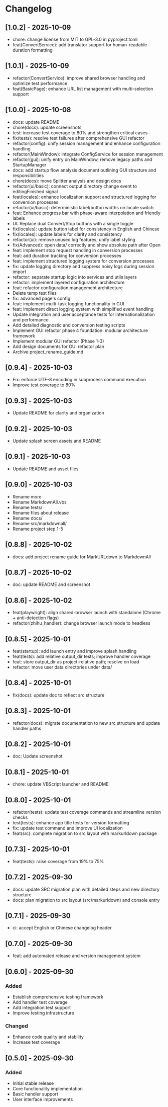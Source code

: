 # Changelog

## [1.0.2] - 2025-10-09

- chore: change license from MIT to GPL-3.0 in pyproject.toml
- feat(ConvertService): add translator support for human-readable duration formatting

## [1.0.1] - 2025-10-09

- refactor(ConvertService): improve shared browser handling and optimize test performance
- feat(BasicPage): enhance URL list management with multi-selection support

## [1.0.0] - 2025-10-08

- docs: update README
- chore(docs): update screenshots
- test: increase test coverage to 80% and strengthen critical cases
- fix(tests): resolve test failures after comprehensive GUI refactor
- refactor(config): unify session management and enhance configuration handling
- refactor(MainWindow): integrate ConfigService for session management
- refactor(gui): unify entry on MainWindow, remove legacy paths and StartupManager
- docs: add startup flow analysis document outlining GUI structure and responsibilities
- chore(docs): move Splitter analysis and design docs
- refactor(ui/basic): connect output directory change event to editingFinished signal
- feat(locales): enhance localization support and structured logging for conversion processes
- refactor(ui/basic): deterministic label/button widths on locale switch
- feat: Enhance progress bar with phase-aware interpolation and friendly labels
- UI: Replace dual Convert/Stop buttons with a single toggle
- fix(locales): update button label for consistency in English and Chinese
- fix(locales): update labels for clarity and consistency
- refactor(ui): remove unused log features; unify label styling
- fix(Advanced): open data/ correctly and show absolute path after Open
- feat: implement stop request handling in conversion processes
- feat: add duration tracking for conversion processes
- feat: implement structured logging system for conversion processes
- fix: update logging directory and suppress noisy logs during session import
- refactor: separate startup logic into services and utils layers
- refactor: implement layered configuration architecture
- feat: refactor configuration management architecture
- Delete temp test files
- fix: advanced page's config
- feat: implement multi-task logging functionality in GUI
- feat: implement direct logging system with simplified event handling
- Update integration and user acceptance tests for internationalization and performance
- Add detailed diagnostic and conversion testing scripts
- Implement GUI refactor phase 4 foundation: modular architecture framework
- Implement modular GUI refactor (Phase 1-3)
- Add design documents for GUI refactor plan
- Archive project_rename_guide.md

## [0.9.4] - 2025-10-03

- Fix: enforce UTF-8 encoding in subprocess command execution
- Improve test coverage to 80%

## [0.9.3] - 2025-10-03

- Update README for clarity and organization

## [0.9.2] - 2025-10-03

- Update splash screen assets and README

## [0.9.1] - 2025-10-03

- Update README and asset files

## [0.9.0] - 2025-10-03

- Rename more
- Rename MarkdownAll.vbs
- Rename tests/
- Rename files about release
- Rename docs/
- Rename src/markdownall/
- Rename project step 1-5

## [0.8.8] - 2025-10-02

- docs: add project rename guide for MarkURLdown to MarkdownAll

## [0.8.7] - 2025-10-02

- doc: update README and screenshot

## [0.8.6] - 2025-10-02

- feat(playwright): align shared-browser launch with standalone (Chrome + anti-detection flags)
- refactor(zhihu_handler): change browser launch mode to headless

## [0.8.5] - 2025-10-01

- feat(startup): add launch entry and improve splash handling
- feat(tests): add relative output_dir tests; improve handler coverage
- feat: store output_dir as project-relative path; resolve on load
- refactor: move user data directories under data/

## [0.8.4] - 2025-10-01

- fix(docs): update doc to reflect src structure

## [0.8.3] - 2025-10-01

- refactor(docs): migrate documentation to new src structure and update handler paths

## [0.8.2] - 2025-10-01

- doc: Update screenshot

## [0.8.1] - 2025-10-01

- chore: update VBScript launcher and README

## [0.8.0] - 2025-10-01

- refactor(tests): update test coverage commands and streamline version checks
- test(tests): enhance app title tests for version formatting
- fix: update test command and improve UI localization
- feat(src): complete migration to src layout with markurldown package

## [0.7.3] - 2025-10-01

- feat(tests): raise coverage from 19% to 75%

## [0.7.2] - 2025-09-30

- docs: update SRC migration plan with detailed steps and new directory structure
- docs: plan migration to src layout (src/markurldown) and console entry

## [0.7.1] - 2025-09-30

- ci: accept English or Chinese changelog header

## [0.7.0] - 2025-09-30

- feat: add automated release and version management system

## [0.6.0] - 2025-09-30

### Added
- Establish comprehensive testing framework
- Add handler test coverage
- Add integration test support
- Improve testing infrastructure

### Changed
- Enhance code quality and stability
- Increase test coverage

## [0.5.0] - 2025-09-30

### Added
- Initial stable release
- Core functionality implementation
- Basic handler support
- User interface improvements

